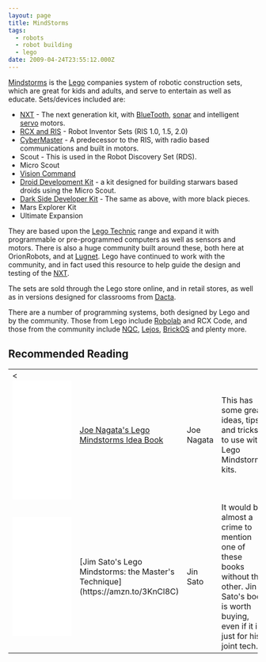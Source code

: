 ```yaml
---
layout: page
title: MindStorms
tags:
  - robots
  - robot building
  - lego
date: 2009-04-24T23:55:12.000Z
---
```


[Mindstorms](https://www.lego.com/en-us/mindstorms/) is the [Lego](/wiki/lego.html) companies system of robotic construction sets, which are great for kids and adults, and serve to entertain as well as educate. Sets/devices included are:

- [NXT](/wiki/nxt.html "Legos NeXT generation robotics kit") - The next generation kit, with [BlueTooth](/wiki/bluetooth.html "Bluetooth"), [sonar](/wiki/sonar.html "The use of sound as a sense medium") and intelligent [servo](/wiki/servo_motor.html "Servo Motor") motors.
- [RCX and RIS](/wiki/rcx.html "The Lego RCX") - Robot Inventor Sets (RIS 1.0, 1.5, 2.0)
- [CyberMaster](/wiki/cybermaster.html "CyberMaster") - A predecessor to the RIS, with radio based communications and built in motors.
- Scout - This is used in the Robot Discovery Set (RDS).
- Micro Scout
- [Vision Command](/wiki/lego_vision_command.html "Lego Vision Command")
- [Droid Development Kit](http://peeron.com/inv/sets/9748-1) - a kit designed for building starwars based droids using the Micro Scout.
- [Dark Side Developer Kit](http://peeron.com/inv/sets/9754-1) - The same as above, with more black pieces.
- Mars Explorer Kit
- Ultimate Expansion

They are based upon the [Lego Technic](/wiki/lego_technic.html "Lego Technic") range and expand it with programmable or pre-programmed computers as well as sensors and motors. There is also a huge community built around these, both here at OrionRobots, and at [Lugnet](/wiki/lugnet.html "Lego Users Group Network"). Lego have continued to work with the community, and in fact used this resource to help guide the design and testing of the [NXT](/wiki/nxt.html "Lego's NeXT generation robotics kit").

The sets are sold through the Lego store online, and in retail stores, as well as in versions designed for classrooms from [Dacta](/wiki/dacta.html "DACTA").

There are a number of programming systems, both designed by Lego and by the community. Those from Lego include [Robolab](/wiki/robolab.html "Robolab") and RCX Code, and those from the community include [NQC](/wiki/nqc.html "Not Quite C - A Lego PBrick Programming Language"), [Lejos](/wiki/lejos.html "A Java Based Lego RCX OS"), [BrickOS](/wiki/brickos.html "An entire Embedded OS for the RCX") and plenty more.

## Recommended Reading

<table class="normal">
<tr> <td><<iframe sandbox="allow-popups allow-scripts allow-modals allow-forms allow-same-origin" style="width:120px;height:240px;" marginwidth="0" marginheight="0" scrolling="no" frameborder="0" src="//ws-eu.amazon-adsystem.com/widgets/q?ServiceVersion=20070822&OneJS=1&Operation=GetAdHtml&MarketPlace=GB&source=ss&ref=as_ss_li_til&ad_type=product_link&tracking_id=orionrobots-21&language=en_GB&marketplace=amazon&region=GB&placement=1886411409&asins=1886411409&linkId=10d6ba81743384989944be08e4033516&show_border=true&link_opens_in_new_window=true"></iframe></td> <td> <a href="http://amzn.to/2DNuNrF" rel="external" target="_blank">Joe Nagata's Lego Mindstorms Idea Book</a> </td> <td> Joe Nagata </td> <td> This has some great ideas, tips and tricks to use with Lego Mindstorms kits.</td> </tr>
<tr> <td><iframe style="width:120px;height:240px;" marginwidth="0" marginheight="0" scrolling="no" frameborder="0" src="//ws-eu.amazon-adsystem.com/widgets/q?ServiceVersion=20070822&OneJS=1&Operation=GetAdHtml&MarketPlace=GB&source=ss&ref=as_ss_li_til&ad_type=product_link&tracking_id=orionrobots-21&marketplace=amazon&region=GB&placement=1886411565&asins=1886411565&linkId=c65f6d594e45c0691a0377d95f42f3c6&show_border=true&link_opens_in_new_window=true"></iframe></td> <td> [Jim Sato's Lego Mindstorms: the Master's Technique](https://amzn.to/3KnCl8C) </td> <td> Jin Sato </td> <td> It would be almost a crime to mention one of these books without the other. Jin Sato's book is worth buying, even if it is just for his joint tech.</td>
</tr> </table>
